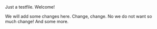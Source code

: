 Just a testfile. Welcome!

We will add some changes here. Change, change. No we do not want so much change!
And some more.
